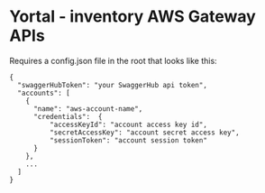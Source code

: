 # Yortal - inventory AWS Gateway APIs
Requires a config.json file in the root that looks like this:
```
{
  "swaggerHubToken": "your SwaggerHub api token",
  "accounts": [
    {
      "name": "aws-account-name",
      "credentials":  {
          "accessKeyId": "account access key id",
          "secretAccessKey": "account secret access key",
          "sessionToken": "account session token"
      }
    },
    ...
  ]
}
```